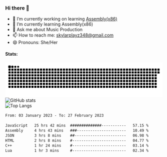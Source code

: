 ### Hi there 👋

- 🔭 I’m currently working on learning [Assembly(x86)](https://github.com/SkylarPlayz348/Assembly-Coding)
- 🌱 I’m currently learning Assembly(x86)
- 💬 Ask me about Music Production
- 📫 How to reach me: skylarplayz348@gmail.com
- 😄 Pronouns: She/Her

#### Stats:
![Snake](https://raw.githubusercontent.com/Skylarplayz348/Skylarplayz348/snake/github-contribution-grid-snake-dark.svg)
<br>
![GitHub stats](https://github-readme-stats.vercel.app/api?username=skylarplayz348&count_private=true&show_icons=true&theme=omni)
<br>
![Top Langs](https://github-readme-stats.vercel.app/api/top-langs/?username=skylarplayz348&layout=compact&theme=omni)
<!--START_SECTION:waka-->

```text
From: 03 January 2023 - To: 27 February 2023

JavaScript   25 hrs 42 mins  ##############-----------   57.15 %
Assembly     4 hrs 43 mins   ###----------------------   10.49 %
JSON         3 hrs 8 mins    ##-----------------------   06.98 %
HTML         2 hrs 8 mins    #------------------------   04.77 %
C++          1 hr 24 mins    #------------------------   03.14 %
Lua          1 hr 3 mins     #------------------------   02.34 %
```

<!--END_SECTION:waka-->
